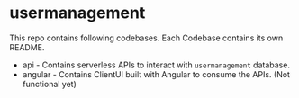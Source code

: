 # usermanagement

This repo contains following codebases. Each Codebase contains its own README.

- api - Contains serverless APIs to interact with `usermanagement` database.
- angular - Contains ClientUI built with Angular to consume the APIs. (Not functional yet)
